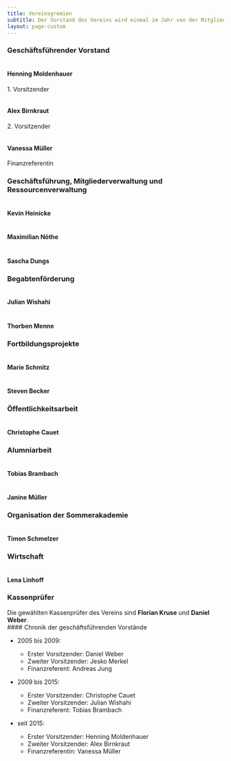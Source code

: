 ```yaml
---
title: Vereinsgremien
subtitle: Der Vorstand des Vereins wird einmal im Jahr von der Mitgliederversammlung gewählt. Er besteht aus einem geschäftsführenden und darüber hinaus aus einem erweiterten Vorstand. Die ebenfalls von der Mitgliederversammlung gewählten Kassenprüfer stellen die ordnungsgemäße Buchführung der Vereinsfinanzen sicher.
layout: page-custom
---
```


<div class="box special special">
  <h3>Geschäftsführender Vorstand</h3>
  <div class="row no-collapse 50% uniform">
    <div class="4u">
      <div class="6u -3u">
        <span class="image fit">
          <img alt="" src="images/vorstand/henning.jpg">
        </span>
      </div>
      <h4>Henning Moldenhauer</h4>
      <p>1. Vorsitzender</p>
    </div>
    <div class="4u">
      <div class="6u -3u">
        <span class="image fit">
          <img alt="" src="images/vorstand/alex.jpg">
        </span>
      </div>
      <h4>Alex Birnkraut</h4>
      <p>2. Vorsitzender</p>
    </div>
    <div class="4u">
      <div class="6u -3u">
        <span class="image fit">
          <img alt="" src="images/vorstand/vanessa.jpg">
        </span>
      </div>
      <h4>Vanessa Müller</h4>
      <p>Finanzreferentin</p>
    </div>
  </div>
</div>

<div class="box special">
  <h3>Geschäftsführung, Mitgliederverwaltung und Ressourcenverwaltung</h3>
  <div class="row no-collapse 50% uniform">
    <div class="4u">
      <div class="6u -3u">
        <span class="image fit">
          <img alt="" src="images/vorstand/kevin.jpg">
        </span>
      </div>
      <h4>Kevin Heinicke</h4>
    </div>
    <div class="4u">
      <div class="6u -3u">
        <span class="image fit">
          <img alt="" src="images/vorstand/max.jpg">
        </span>
      </div>
      <h4>Maximilian Nöthe</h4>
    </div>
    <div class="4u">
      <div class="6u -3u">
        <span class="image fit">
          <img alt="" src="images/vorstand/sasha.jpg">
        </span>
      </div>
      <h4>Sascha Dungs</h4>
    </div>
  </div>
</div>

<div class="box special">
  <h3>Begabtenförderung</h3>
  <div class="row no-collapse 50% uniform">
    <div class="4u -2u">
      <div class="6u -3u">
        <span class="image fit">
          <img alt="" src="images/passbilddummy.jpg">
        </span>
      </div>
      <h4>Julian Wishahi</h4>
    </div>
    <div class="4u">
      <div class="6u -3u">
        <span class="image fit">
          <img alt="" src="images/vorstand/thorben.jpg">
        </span>
      </div>
      <h4>Thorben Menne</h4>
    </div>
  </div>
</div>

<div class="box special">
  <h3>Fortbildungsprojekte</h3>
  <div class="row no-collapse 50% uniform">
    <div class="4u -2u">
      <div class="6u -3u">
        <span class="image fit">
          <img alt="" src="images/vorstand/marie.jpg">
        </span>
      </div>
      <h4>Marie Schmitz</h4>
    </div>
    <div class="4u">
      <div class="6u -3u">
        <span class="image fit">
          <img alt="" src="images/vorstand/steven.jpg">
        </span>
      </div>
      <h4>Steven Becker</h4>
    </div>
  </div>
</div>

<div class="box special">
  <h3>Öffentlichkeitsarbeit</h3>
  <div class="row no-collapse 50% uniform">
    <div class="4u -4u">
      <div class="6u -3u">
        <span class="image fit">
          <img alt="" src="images/vorstand/christophe.jpg">
        </span>
      </div>
      <h4>Christophe Cauet</h4>
    </div>
  </div>
</div>

<div class="box special">
  <h3>Alumniarbeit</h3>
  <div class="row no-collapse 50% uniform">
    <div class="4u -2u">
      <div class="6u -3u">
        <span class="image fit">
          <img alt="" src="images/passbilddummy.jpg">
        </span>
      </div>
      <h4>Tobias Brambach</h4>
    </div>
    <div class="4u">
      <div class="6u -3u">
        <span class="image fit">
          <img alt="" src="images/vorstand/janine.jpg">
        </span>
      </div>
      <h4>Janine Müller</h4>
    </div>
  </div>
</div>

<div class="box special">
  <h3>Organisation der Sommerakademie</h3>
  <div class="row no-collapse 50% uniform">
    <div class="4u -4u">
      <div class="6u -3u">
        <span class="image fit">
          <img alt="" src="images/vorstand/timon.jpg">
        </span>
      </div>
      <h4>Timon Schmelzer</h4>
    </div>
  </div>
</div>

<div class="box special">
  <h3>Wirtschaft</h3>
  <div class="row no-collapse 50% uniform">
    <div class="4u -4u">
      <div class="6u -3u">
        <span class="image fit">
          <img alt="" src="images/passbilddummy.jpg">
        </span>
      </div>
      <h4>Lena Linhoff</h4>
    </div>
  </div>
</div>

<div class="box special">
  <h3>Kassenprüfer</h3>
  <div class="row no-collapse 50% uniform">
    <div class="4u -4u">
      Die gewählten Kassenprüfer des Vereins sind <strong>Florian Kruse</strong> und <strong>Daniel Weber</strong>.
    </div>
  </div>
</div>

<div class="box" markdown="1">
#### Chronik der geschäftsführenden Vorstände

- 2005 bis 2009:
  + Erster Vorsitzender: Daniel Weber
  + Zweiter Vorsitzender: Jesko Merkel
  + Finanzreferent: Andreas Jung

- 2009 bis 2015:
  + Erster Vorsitzender: Christophe Cauet
  + Zweiter Vorsitzender: Julian Wishahi
  + Finanzreferent: Tobias Brambach

- seit 2015:
  + Erster Vorsitzender: Henning Moldenhauer
  + Zweiter Vorsitzender: Alex Birnkraut
  + Finanzreferentin: Vanessa Müller
</div>
